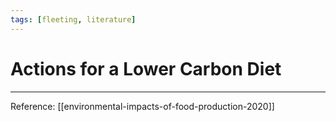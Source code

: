```yaml
---
tags: [fleeting, literature]
---
```


# Actions for a Lower Carbon Diet

---
Reference: [[environmental-impacts-of-food-production-2020]]